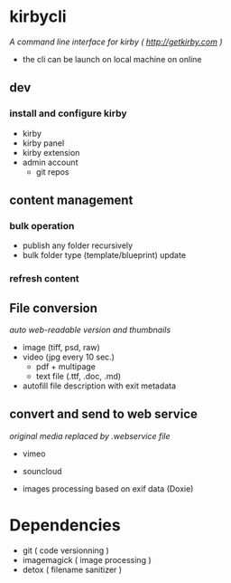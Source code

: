 # kirbycli
*A command line interface for kirby ( http://getkirby.com )*

- the cli can be launch on local machine on online

## dev
### install and configure kirby

- kirby
- kirby panel
- kirby extension
- admin account 
  - git repos

## content management
### bulk operation

- publish any folder recursively
- bulk folder type (template/blueprint) update

### refresh content
## File conversion
*auto web-readable version and thumbnails*

- image (tiff, psd, raw)
- video (jpg every 10 sec.) 
	- pdf + multipage
	- text file (.ttf, .doc, .md)
- autofill file description with exit metadata

## convert and send to web service
*original media replaced by .webservice file*

- vimeo
- souncloud

- images processing based on exif data (Doxie)

# Dependencies
- git					( code versionning		 )
- imagemagick	( image processing 	 ) 
- detox				( filename sanitizer )